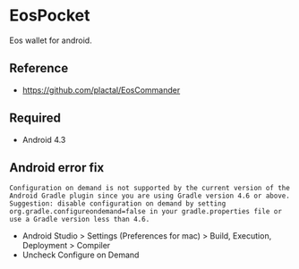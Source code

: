# EosPocket
Eos wallet for android.

## Reference
- https://github.com/plactal/EosCommander

## Required
- Android 4.3

## Android error fix
```
Configuration on demand is not supported by the current version of the Android Gradle plugin since you are using Gradle version 4.6 or above. Suggestion: disable configuration on demand by setting org.gradle.configureondemand=false in your gradle.properties file or use a Gradle version less than 4.6.
```

- Android Studio > Settings (Preferences for mac) > Build, Execution, Deployment > Compiler
- Uncheck Configure on Demand